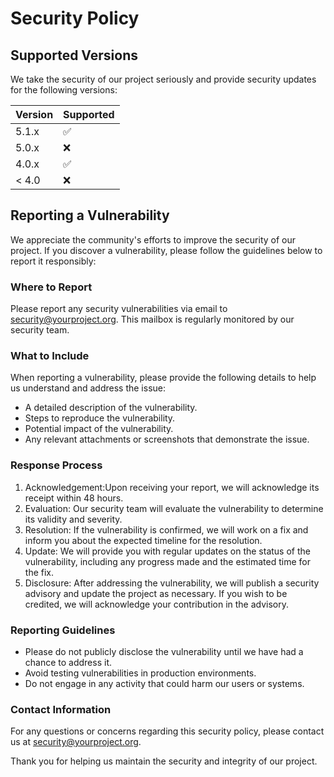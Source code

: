 # Security Policy

## Supported Versions

We take the security of our project seriously and provide security updates for the following versions:

| Version | Supported          |
| ------- | ------------------ |
| 5.1.x   | :white_check_mark: |
| 5.0.x   | :x:                |
| 4.0.x   | :white_check_mark: |
| < 4.0   | :x:                |

## Reporting a Vulnerability

We appreciate the community's efforts to improve the security of our project. If you discover a vulnerability, please follow the guidelines below to report it responsibly:

### Where to Report

Please report any security vulnerabilities via email to [security@yourproject.org](mailto:security@rapsy11136.github.io). This mailbox is regularly monitored by our security team.

### What to Include

When reporting a vulnerability, please provide the following details to help us understand and address the issue:

- A detailed description of the vulnerability.
- Steps to reproduce the vulnerability.
- Potential impact of the vulnerability.
- Any relevant attachments or screenshots that demonstrate the issue.

### Response Process

1. Acknowledgement:Upon receiving your report, we will acknowledge its receipt within 48 hours.
2. Evaluation: Our security team will evaluate the vulnerability to determine its validity and severity.
3. Resolution: If the vulnerability is confirmed, we will work on a fix and inform you about the expected timeline for the resolution.
4. Update: We will provide you with regular updates on the status of the vulnerability, including any progress made and the estimated time for the fix.
5. Disclosure: After addressing the vulnerability, we will publish a security advisory and update the project as necessary. If you wish to be credited, we will acknowledge your contribution in the advisory.

### Reporting Guidelines

- Please do not publicly disclose the vulnerability until we have had a chance to address it.
- Avoid testing vulnerabilities in production environments.
- Do not engage in any activity that could harm our users or systems.

### Contact Information

For any questions or concerns regarding this security policy, please contact us at [security@yourproject.org](mailto:security@yourproject.org).

Thank you for helping us maintain the security and integrity of our project.
